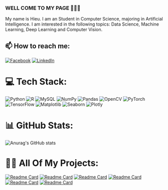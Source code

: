 ### WELL COME TO MY PAGE 👋👋👋
My name is Hieu. I am an Student in Computer Science, majoring in Artificial Intelligence. I am interested in the following topics: Data Science, Machine Learning, Deep Learning and Computer Vision.

## 📫 How to reach me:
[![Facebook](https://img.shields.io/badge/Facebook-%231877F2.svg?logo=Facebook&logoColor=white)](https://facebook.com/https://www.facebook.com/hieu.130920049) [![LinkedIn](https://img.shields.io/badge/LinkedIn-%230077B5.svg?logo=linkedin&logoColor=white)](https://linkedin.com/in/www.linkedin.com/in/nguyễn-đình-hiếu-818778303) 

# 💻 Tech Stack:
![Python](https://img.shields.io/badge/python-3670A0?style=plastic&logo=python&logoColor=ffdd54)
![R](https://img.shields.io/badge/R-276DC3?style=plastic&logo=r&logoColor=white)
![MySQL](https://img.shields.io/badge/mysql-%2300000f.svg?style=plastic&logo=mysql&logoColor=white) 
![NumPy](https://img.shields.io/badge/numpy-%23013243.svg?style=plastic&logo=numpy&logoColor=white) 
![Pandas](https://img.shields.io/badge/pandas-%23150458.svg?style=plastic&logo=pandas&logoColor=white)
![OpenCV](https://img.shields.io/badge/OpenCV-%23white.svg?style=plastic&logo=opencv&logoColor=white)
![PyTorch](https://img.shields.io/badge/PyTorch-%23EE4C2C.svg?style=plastic&logo=PyTorch&logoColor=white)
![TensorFlow](https://img.shields.io/badge/TensorFlow-%23FF6F00.svg?style=plastic&logo=TensorFlow&logoColor=white)
![Matplotlib](https://img.shields.io/badge/Matplotlib-%23ffffff.svg?style=plastic&logo=Matplotlib&logoColor=black)
![Seaborn](https://img.shields.io/badge/Seaborn-%2300287B.svg?style=plastic&logo=Seaborn&logoColor=white)
![Plotly](https://img.shields.io/badge/Plotly-%233F4F75.svg?style=plastic&logo=Plotly&logoColor=white)
# 📊 GitHub Stats:
![Anurag's GitHub stats](https://github-readme-stats.vercel.app/api?username=nguyendinhhieu1309&theme=tokyonight&show_icons=true)


# 👨‍💻 All Of My Projects:
[![Readme Card](https://github-readme-stats.vercel.app/api/pin/?username=nguyendinhhieu1309&repo=Brain_Tumor_Detection&theme=neon&show_icons=true)](https://github.com/nguyendinhhieu1309/Brain_Tumor_Detection.git)
[![Readme Card](https://github-readme-stats.vercel.app/api/pin/?username=nguyendinhhieu1309&repo=Pygame_Machine_Learning&theme=monokai&show_icons=true)](https://github.com/nguyendinhhieu1309/Pygame_Machine_Learning)
[![Readme Card](https://github-readme-stats.vercel.app/api/pin/?username=nguyendinhhieu1309&repo=Machine_Learning_Mediapipe&theme=blue-green&show_icons=true)](https://github.com/nguyendinhhieu1309/Machine_Learning_Mediapipe)
[![Readme Card](https://github-readme-stats.vercel.app/api/pin/?username=nguyendinhhieu1309&repo=Face_Recognition_Attendance&theme=gruvbox&show_icons=true)](https://github.com/nguyendinhhieu1309/Face_Recognition_Attendance.git)
[![Readme Card](https://github-readme-stats.vercel.app/api/pin/?username=nguyendinhhieu1309&repo=Data_Structures_and_Algorithm_with_Python&theme=great-gatsby&show_icons=true)](https://github.com/nguyendinhhieu1309/Data_Structures_and_Algorithm_with_Python)
[![Readme Card](https://github-readme-stats.vercel.app/api/pin/?username=nguyendinhhieu1309&repo=Mario_Learn_Japanese&theme=vision-friendly-dark&show_icons=true)](https://github.com/nguyendinhhieu1309/Mario-Learn-Japanese.git)
